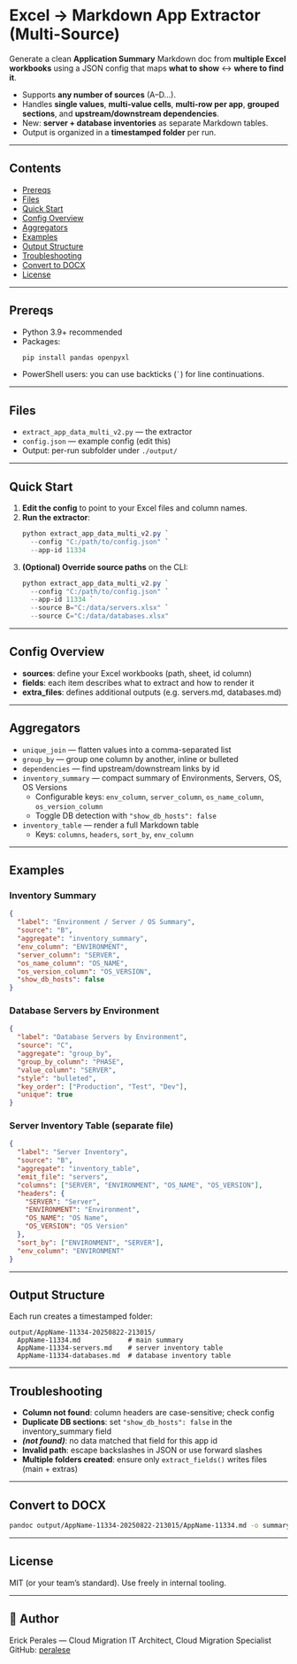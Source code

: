 # Excel → Markdown App Extractor (Multi-Source)

Generate a clean **Application Summary** Markdown doc from **multiple Excel workbooks** using a JSON config that maps **what to show** ↔ **where to find it**.

- Supports **any number of sources** (A–D…).
- Handles **single values**, **multi-value cells**, **multi-row per app**, **grouped sections**, and **upstream/downstream dependencies**.
- New: **server + database inventories** as separate Markdown tables.
- Output is organized in a **timestamped folder** per run.

---

## Contents
- [Prereqs](#prereqs)
- [Files](#files)
- [Quick Start](#quick-start)
- [Config Overview](#config-overview)
- [Aggregators](#aggregators)
- [Examples](#examples)
- [Output Structure](#output-structure)
- [Troubleshooting](#troubleshooting)
- [Convert to DOCX](#convert-to-docx)
- [License](#license)

---

## Prereqs

- Python 3.9+ recommended
- Packages:
  ```bash
  pip install pandas openpyxl
  ```
- PowerShell users: you can use backticks (`` ` ``) for line continuations.

---

## Files

- `extract_app_data_multi_v2.py` — the extractor
- `config.json` — example config (edit this)
- Output: per-run subfolder under `./output/`

---

## Quick Start

1. **Edit the config** to point to your Excel files and column names.
2. **Run the extractor**:
   ```powershell
   python extract_app_data_multi_v2.py `
     --config "C:/path/to/config.json" `
     --app-id 11334
   ```
3. **(Optional) Override source paths** on the CLI:
   ```powershell
   python extract_app_data_multi_v2.py `
     --config "C:/path/to/config.json" `
     --app-id 11334 `
     --source B="C:/data/servers.xlsx" `
     --source C="C:/data/databases.xlsx"
   ```

---

## Config Overview

- **sources**: define your Excel workbooks (path, sheet, id column)
- **fields**: each item describes what to extract and how to render it
- **extra_files**: defines additional outputs (e.g. servers.md, databases.md)

---

## Aggregators

- `unique_join` — flatten values into a comma-separated list
- `group_by` — group one column by another, inline or bulleted
- `dependencies` — find upstream/downstream links by id
- `inventory_summary` — compact summary of Environments, Servers, OS, OS Versions  
  - Configurable keys: `env_column`, `server_column`, `os_name_column`, `os_version_column`  
  - Toggle DB detection with `"show_db_hosts": false`
- `inventory_table` — render a full Markdown table  
  - Keys: `columns`, `headers`, `sort_by`, `env_column`

---

## Examples

### Inventory Summary
```json
{
  "label": "Environment / Server / OS Summary",
  "source": "B",
  "aggregate": "inventory_summary",
  "env_column": "ENVIRONMENT",
  "server_column": "SERVER",
  "os_name_column": "OS_NAME",
  "os_version_column": "OS_VERSION",
  "show_db_hosts": false
}
```

### Database Servers by Environment
```json
{
  "label": "Database Servers by Environment",
  "source": "C",
  "aggregate": "group_by",
  "group_by_column": "PHASE",
  "value_column": "SERVER",
  "style": "bulleted",
  "key_order": ["Production", "Test", "Dev"],
  "unique": true
}
```

### Server Inventory Table (separate file)
```json
{
  "label": "Server Inventory",
  "source": "B",
  "aggregate": "inventory_table",
  "emit_file": "servers",
  "columns": ["SERVER", "ENVIRONMENT", "OS_NAME", "OS_VERSION"],
  "headers": {
    "SERVER": "Server",
    "ENVIRONMENT": "Environment",
    "OS_NAME": "OS Name",
    "OS_VERSION": "OS Version"
  },
  "sort_by": ["ENVIRONMENT", "SERVER"],
  "env_column": "ENVIRONMENT"
}
```

---

## Output Structure

Each run creates a timestamped folder:

```
output/AppName-11334-20250822-213015/
  AppName-11334.md            # main summary
  AppName-11334-servers.md    # server inventory table
  AppName-11334-databases.md  # database inventory table
```

---

## Troubleshooting

- **Column not found**: column headers are case-sensitive; check config
- **Duplicate DB sections**: set `"show_db_hosts": false` in the inventory_summary field
- **_(not found)_**: no data matched that field for this app id
- **Invalid path**: escape backslashes in JSON or use forward slashes
- **Multiple folders created**: ensure only `extract_fields()` writes files (main + extras)

---

## Convert to DOCX

```bash
pandoc output/AppName-11334-20250822-213015/AppName-11334.md -o summary.docx
```

---

## License

MIT (or your team’s standard). Use freely in internal tooling.

---

## 👤 Author
Erick Perales — Cloud Migration IT Architect, Cloud Migration Specialist  
GitHub: [peralese](https://github.com/peralese)
